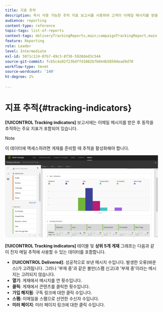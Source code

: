 ```yaml
---
title: 지표 추적
description: 즉시 사용 가능한 추적 지표 보고서를 사용하여 고객이 이메일 메시지를 받을 때 취하는 행동에 대해 알아봅니다.
audience: reporting
content-type: reference
topic-tags: list-of-reports
context-tags: deliveryTrackingReports,main;campaignTrackingReport,main;programTrackingReport,main
feature: Reporting
role: Leader
level: Intermediate
exl-id: 5071c124-07b7-49c3-8f36-5928ded3c544
source-git-commit: fcb5c4a92f23bdffd1082b7b044b5859dead9d70
workflow-type: tm+mt
source-wordcount: '149'
ht-degree: 2%

---
```


# 지표 추적{#tracking-indicators}

**[!UICONTROL Tracking indicators]** 보고서에는 이메일 메시지를 받은 후 동작을 추적하는 주요 지표가 포함되어 있습니다.

>[!NOTE]
>
>이 데이터에 액세스하려면 게재를 준비할 때 추적을 활성화해야 합니다.

![](assets/delivery_reports_2.png)

**[!UICONTROL Tracking indicators]** 테이블 및 **상위 5개 게재** 그래프는 다음과 같이 전자 메일 추적에 사용할 수 있는 데이터를 포함합니다.

* **[!UICONTROL Delivered]**: 성공적으로 보낸 메시지 수입니다. 발생한 오류(바운스)가 고려됩니다. 그러나 &#39;부재 중&#39;과 같은 불만(스팸 신고)과 &#39;부재 중&#39;이라는 메시지는 고려되지 않습니다.
* **열기**: 게재에서 메시지를 연 횟수입니다.
* **클릭**: 게재에서 콘텐츠를 클릭한 횟수입니다.
* **가입 해지됨**: 구독 링크에 대한 클릭 수입니다.
* **스팸:** 이메일을 스팸으로 선언한 수신자 수입니다.
* **미러 페이지**: 미러 페이지 링크에 대한 클릭 수입니다.
